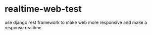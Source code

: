 # realtime-web-test
use django rest framework to make web more responsive and make a response realtime.
